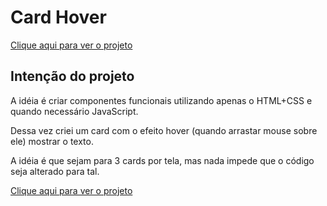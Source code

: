# Card Hover

[Clique aqui para ver o projeto](https://wellytonsdj.github.io/card-hover/)

## Intenção do projeto

A idéia é criar componentes funcionais utilizando apenas o HTML+CSS e quando necessário JavaScript.

Dessa vez criei um card com o efeito hover (quando arrastar mouse sobre ele) mostrar o texto.

A idéia é que sejam para 3 cards por tela, mas nada impede que o código seja alterado para tal.

[Clique aqui para ver o projeto](https://wellytonsdj.github.io/card-hover/)

